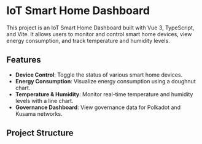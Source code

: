 # IoT Smart Home Dashboard

This project is an IoT Smart Home Dashboard built with Vue 3, TypeScript, and Vite. It allows users to monitor and control smart home devices, view energy consumption, and track temperature and humidity levels.

## Features

- **Device Control**: Toggle the status of various smart home devices.
- **Energy Consumption**: Visualize energy consumption using a doughnut chart.
- **Temperature & Humidity**: Monitor real-time temperature and humidity levels with a line chart.
- **Governance Dashboard**: View governance data for Polkadot and Kusama networks.

## Project Structure

